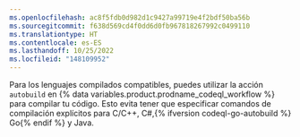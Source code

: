 ```yaml
---
ms.openlocfilehash: ac8f5fdb0d982d1c9427a99719e4f2bdf50ba56b
ms.sourcegitcommit: f638d569cd4f0dd6d0fb967818267992c0499110
ms.translationtype: HT
ms.contentlocale: es-ES
ms.lasthandoff: 10/25/2022
ms.locfileid: "148109952"
---
```

Para los lenguajes compilados compatibles, puedes utilizar la acción `autobuild` en {% data variables.product.prodname_codeql_workflow %} para compilar tu código. Esto evita tener que especificar comandos de compilación explícitos para C/C++, C#,{% ifversion codeql-go-autobuild %} Go{% endif %} y Java.